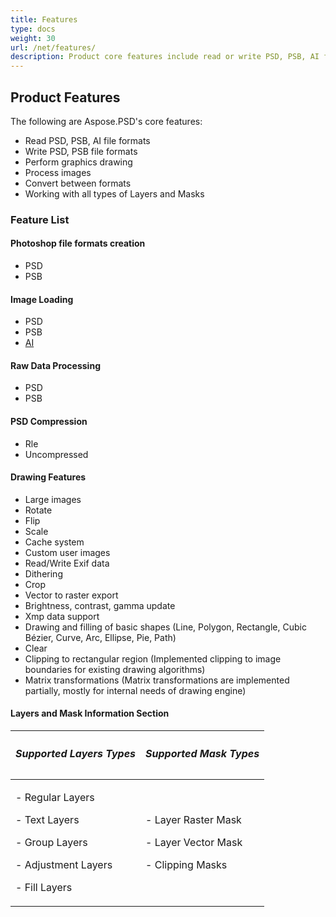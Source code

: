 ```yaml
---
title: Features
type: docs
weight: 30
url: /net/features/
description: Product core features include read or write PSD, PSB, AI file formats, perform graphics drawing, process images and work with Layers and Masks.
---
```


## **Product Features**
The following are Aspose.PSD's core features:

- Read PSD, PSB, AI file formats
- Write PSD, PSB file formats
- Perform graphics drawing
- Process images
- Convert between formats
- Working with all types of Layers and Masks
### **Feature List**
#### **Photoshop file formats creation**
- PSD
- PSB
#### **Image Loading**
- PSD
- PSB
- [AI](/psd/net/ai-adobe-illustrator-format/)
#### **Raw Data Processing**
- PSD
- PSB
#### **PSD Compression**
- Rle
- Uncompressed
#### **Drawing Features**
- Large images
- Rotate
- Flip
- Scale
- Cache system
- Custom user images
- Read/Write Exif data
- Dithering
- Crop
- Vector to raster export   
- Brightness, contrast, gamma update
- Xmp data support
- Drawing and filling of basic shapes (Line, Polygon, Rectangle, Cubic Bézier, Curve, Arc, Ellipse, Pie, Path)
- Clear
- Clipping to rectangular region (Implemented clipping to image boundaries for existing drawing algorithms)
- Matrix transformations (Matrix transformations are implemented partially, mostly for internal needs of drawing engine)
#### **Layers and Mask Information Section**

|<h5>**Supported Layers Types**</h5>|<h5>**Supported Mask Types**</h5>|
| :- | :- |
|<p>- Regular Layers</p><p>- Text Layers</p><p>- Group Layers</p><p>- Adjustment Layers</p><p>- Fill Layers</p>|<p>- Layer Raster Mask</p><p>- Layer Vector Mask</p><p>- Clipping Masks</p>|



